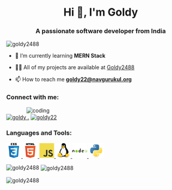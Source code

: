 <h1 align="center">Hi 👋, I'm Goldy</h1>
<h3 align="center">A passionate software developer from India</h3>

<p align="left"> <img src="https://komarev.com/ghpvc/?username=goldy2488&label=Profile%20views&color=0e75b6&style=flat" alt="goldy2488" /> </p>

- 🌱 I’m currently learning **MERN Stack**

- 👨‍💻 All of my projects are available at [Goldy2488](Goldy2488)

- 📫 How to reach me **goldy22@navgurukul.org**

<h3 align="left">Connect with me:</h3>

<img align="right" alt="coding" width="450" src="https://i.pinimg.com/originals/ef/09/36/ef0936558e58d6bebf73fee2ae895fe3.gif" >
<p align="left">
<a href="https://linkedin.com/in/goldy ." target="blank"><img align="center" src="https://raw.githubusercontent.com/rahuldkjain/github-profile-readme-generator/master/src/images/icons/Social/linked-in-alt.svg" alt="goldy ." height="30" width="40" /></a>
<a href="https://www.leetcode.com/goldy22" target="blank"><img align="center" src="https://raw.githubusercontent.com/rahuldkjain/github-profile-readme-generator/master/src/images/icons/Social/leet-code.svg" alt="goldy22" height="30" width="40" /></a>
</p>

<h3 align="left">Languages and Tools:</h3>
<p align="left"> <a href="https://www.w3schools.com/css/" target="_blank" rel="noreferrer"> <img src="https://raw.githubusercontent.com/devicons/devicon/master/icons/css3/css3-original-wordmark.svg" alt="css3" width="40" height="40"/> </a> <a href="https://www.w3.org/html/" target="_blank" rel="noreferrer"> <img src="https://raw.githubusercontent.com/devicons/devicon/master/icons/html5/html5-original-wordmark.svg" alt="html5" width="40" height="40"/> </a> <a href="https://developer.mozilla.org/en-US/docs/Web/JavaScript" target="_blank" rel="noreferrer"> <img src="https://raw.githubusercontent.com/devicons/devicon/master/icons/javascript/javascript-original.svg" alt="javascript" width="40" height="40"/> </a> <a href="https://www.linux.org/" target="_blank" rel="noreferrer"> <img src="https://raw.githubusercontent.com/devicons/devicon/master/icons/linux/linux-original.svg" alt="linux" width="40" height="40"/> </a> <a href="https://nodejs.org" target="_blank" rel="noreferrer"> <img src="https://raw.githubusercontent.com/devicons/devicon/master/icons/nodejs/nodejs-original-wordmark.svg" alt="nodejs" width="40" height="40"/> </a> <a href="https://www.python.org" target="_blank" rel="noreferrer"> <img src="https://raw.githubusercontent.com/devicons/devicon/master/icons/python/python-original.svg" alt="python" width="40" height="40"/> </a> </p>

<p><img align="left" src="https://github-readme-stats.vercel.app/api/top-langs?username=goldy2488&show_icons=true&locale=en&layout=compact" alt="goldy2488" /></p>

<p>&nbsp;<img align="center" src="https://github-readme-stats.vercel.app/api?username=goldy2488&show_icons=true&locale=en" alt="goldy2488" /></p>

<p><img align="center" src="https://github-readme-streak-stats.herokuapp.com/?user=goldy2488&" alt="goldy2488" /></p>
